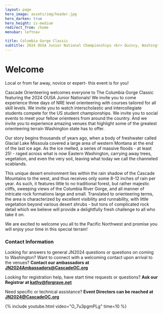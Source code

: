 ```yaml
---
layout: page
hero_image: assets/img/header.jpg
hero_darken: true
hero_height: is-medium
redirect_from: /home
menubar: leftnav

title: Columbia Gorge Classic
subtitle: 2024 OUSA Junior National Championships <br> Quincy, Washington | March 22-24, 2024
---
```


# Welcome

Local or from far away, novice or expert- this event is for you! 

Cascade Orienteering welcomes everyone to The Columbia Gorge Classic featuring the 2024 OUSA Junior Nationals! We invite you to come experience three days of NRE level orienteering with courses tailored for all skill levels. We invite you to watch interscholastic and intercollegiate students compete for the US student championships. We invite you to social events to meet your fellow orienteers from around the country. And we invite you to experience amazing venues that highlight some of the greatest orienteering terrain Washington state has to offer. 

Our story begins thousands of years ago, when a body of freshwater called Glacial Lake Missoula covered a large area of western Montana at the end of the last ice age. As the ice melted, a series of massive floods - at least 25! - raged across what is now Eastern Washington, carrying away trees, vegetation, and even the very soil, leaving what today we call the channeled scablands. 

This unique desert environment lies within the rain shadow of the Cascade Mountains to the west, and thus receives only some 8-12 inches of rain per year. As such, it features little to no traditional forest, but rather majestic cliffs, sweeping views of the Columbia River Gorge, and all manner of intricate rock formations large and small. Translated to orienteering terms, the area is characterized by excellent visibility and runnability, with little vegetation beyond various desert shrubs - but tons of complicated rock detail which we believe will provide a delightfully fresh challenge to all who take it on.

We are excited to welcome you all to the Pacific Northwest and promise you will enjoy your time in this special terrain!


### Contact Information

Looking for answers to general JN2024 questions or questions on coming to Washington?
Want to connect with a welcoming contact upon arrival to the venues?
**Contact our ambassadors at JN2024Ambassadors@CascadeOC.org**

Looking for registration help, have start time requests or questions?
**Ask our Registrar at kathy@forgrave.net**

Need specific or technical assistance? **Event Directors can be reached at JN2024@CascadeOC.org**

{% include youtube.html video="O_7u3pgmPLg" time=10 %}




